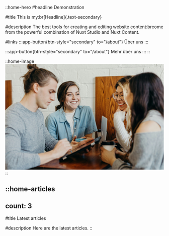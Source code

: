 ::home-hero
#headline
Demonstration

#title
This is my:br[Headline]{.text-secondary}

#description
The best tools for creating and editing website content:brcome from the powerful combination of Nuxt Studio and Nuxt Content.

#links
  :::app-button{btn-style="secondary" to="/about"}
  Über uns
  :::

  :::app-button{btn-style="secondary" to="/about"}
  Mehr über uns
  :::
::

::home-image
![Demo image](/img/demo-img.jpg)
::

::home-articles
---
count: 3
---
#title
Latest articles

#description
Here are the latest articles.
::
